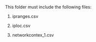 This folder must include the following files:

1. ipranges.csv

2. iploc.csv

3. networkcontex_1.csv

